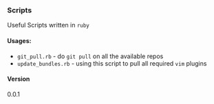 ### Scripts

Useful Scripts written in `ruby`



#### Usages:

* `git_pull.rb` - do `git pull` on all the available repos
* `update_bundles.rb` - using this script to pull all required `vim` plugins

#### Version
0.0.1
